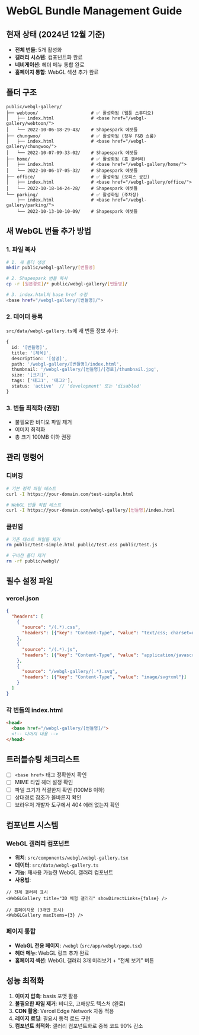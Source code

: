 # WebGL Bundle Management Guide

## 현재 상태 (2024년 12월 기준)

- **전체 번들**: 5개 활성화
- **갤러리 시스템**: 컴포넌트화 완료
- **네비게이션**: 헤더 메뉴 통합 완료
- **홈페이지 통합**: WebGL 섹션 추가 완료

## 폴더 구조

```
public/webgl-gallery/
├── webtoon/                    # ✅ 활성화됨 (웹툰 스튜디오)
│   ├── index.html              # <base href="/webgl-gallery/webtoon/"> 
│   └── 2022-10-06-18-29-43/    # Shapespark 에셋들
├── chungwoo/                   # ✅ 활성화됨 (청우 F&B 쇼룸)
│   ├── index.html              # <base href="/webgl-gallery/chungwoo/">
│   └── 2022-10-07-09-33-02/    # Shapespark 에셋들
├── home/                       # ✅ 활성화됨 (홈 갤러리)
│   ├── index.html              # <base href="/webgl-gallery/home/">
│   └── 2022-10-06-17-05-32/    # Shapespark 에셋들
├── office/                     # ✅ 활성화됨 (오피스 공간)
│   ├── index.html              # <base href="/webgl-gallery/office/">
│   └── 2022-10-18-14-24-28/    # Shapespark 에셋들
└── parking/                    # ✅ 활성화됨 (주차장)
    ├── index.html              # <base href="/webgl-gallery/parking/">
    └── 2022-10-13-10-10-09/    # Shapespark 에셋들
```

## 새 WebGL 번들 추가 방법

### 1. 파일 복사
```bash
# 1. 새 폴더 생성
mkdir public/webgl-gallery/[번들명]

# 2. Shapespark 번들 복사
cp -r [원본경로]/* public/webgl-gallery/[번들명]/

# 3. index.html의 base href 수정
<base href="/webgl-gallery/[번들명]/">
```

### 2. 데이터 등록
`src/data/webgl-gallery.ts`에 새 번들 정보 추가:
```typescript
{
  id: '[번들명]',
  title: '[제목]',
  description: '[설명]',
  path: '/webgl-gallery/[번들명]/index.html',
  thumbnail: '/webgl-gallery/[번들명]/[경로]/thumbnail.jpg',
  size: '[크기]',
  tags: ['태그1', '태그2'],
  status: 'active'  // 'development' 또는 'disabled'
}
```

### 3. 번들 최적화 (권장)
- 불필요한 비디오 파일 제거
- 이미지 최적화
- 총 크기 100MB 이하 권장

## 관리 명령어

### 디버깅
```bash
# 기본 정적 파일 테스트
curl -I https://your-domain.com/test-simple.html

# WebGL 번들 직접 테스트  
curl -I https://your-domain.com/webgl-gallery/[번들명]/index.html
```

### 클린업
```bash
# 기존 테스트 파일들 제거
rm public/test-simple.html public/test.css public/test.js

# 구버전 폴더 제거
rm -rf public/webgl/
```

## 필수 설정 파일

### vercel.json
```json
{
  "headers": [
    {
      "source": "/(.*).css",
      "headers": [{"key": "Content-Type", "value": "text/css; charset=utf-8"}]
    },
    {
      "source": "/(.*).js", 
      "headers": [{"key": "Content-Type", "value": "application/javascript; charset=utf-8"}]
    },
    {
      "source": "/webgl-gallery/(.*).svg",
      "headers": [{"key": "Content-Type", "value": "image/svg+xml"}]
    }
  ]
}
```

### 각 번들의 index.html
```html
<head>
  <base href="/webgl-gallery/[번들명]/">
  <!-- 나머지 내용 -->
</head>
```

## 트러블슈팅 체크리스트

- [ ] `<base href>` 태그 정확한지 확인
- [ ] MIME 타입 헤더 설정 확인  
- [ ] 파일 크기가 적절한지 확인 (100MB 이하)
- [ ] 상대경로 참조가 올바른지 확인
- [ ] 브라우저 개발자 도구에서 404 에러 없는지 확인

## 컴포넌트 시스템

### WebGL 갤러리 컴포넌트
- **위치**: `src/components/webgl/webgl-gallery.tsx`
- **데이터**: `src/data/webgl-gallery.ts`
- **기능**: 재사용 가능한 WebGL 갤러리 컴포넌트
- **사용법**:
```tsx
// 전체 갤러리 표시
<WebGLGallery title="3D 체험 갤러리" showDirectLinks={false} />

// 홈페이지용 (3개만 표시)
<WebGLGallery maxItems={3} />
```

### 페이지 통합
- **WebGL 전용 페이지**: `/webgl` (`src/app/webgl/page.tsx`)
- **헤더 메뉴**: WebGL 링크 추가 완료
- **홈페이지 섹션**: WebGL 갤러리 3개 미리보기 + "전체 보기" 버튼

## 성능 최적화

1. **이미지 압축**: basis 포맷 활용
2. **불필요한 파일 제거**: 비디오, 고해상도 텍스처 (완료)
3. **CDN 활용**: Vercel Edge Network 자동 적용
4. **레이지 로딩**: 필요시 동적 로드 구현
5. **컴포넌트 최적화**: 갤러리 컴포넌트화로 중복 코드 90% 감소